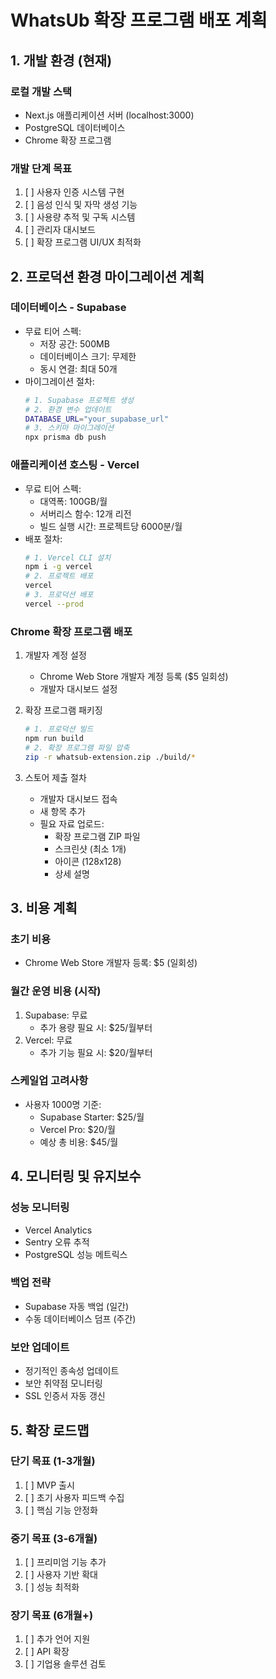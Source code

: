 # WhatsUb 확장 프로그램 배포 계획

## 1. 개발 환경 (현재)

### 로컬 개발 스택
- Next.js 애플리케이션 서버 (localhost:3000)
- PostgreSQL 데이터베이스
- Chrome 확장 프로그램

### 개발 단계 목표
1. [ ] 사용자 인증 시스템 구현
2. [ ] 음성 인식 및 자막 생성 기능
3. [ ] 사용량 추적 및 구독 시스템
4. [ ] 관리자 대시보드
5. [ ] 확장 프로그램 UI/UX 최적화

## 2. 프로덕션 환경 마이그레이션 계획

### 데이터베이스 - Supabase
- 무료 티어 스펙:
  - 저장 공간: 500MB
  - 데이터베이스 크기: 무제한
  - 동시 연결: 최대 50개
- 마이그레이션 절차:
  ```bash
  # 1. Supabase 프로젝트 생성
  # 2. 환경 변수 업데이트
  DATABASE_URL="your_supabase_url"
  # 3. 스키마 마이그레이션
  npx prisma db push
  ```

### 애플리케이션 호스팅 - Vercel
- 무료 티어 스펙:
  - 대역폭: 100GB/월
  - 서버리스 함수: 12개 리전
  - 빌드 실행 시간: 프로젝트당 6000분/월
- 배포 절차:
  ```bash
  # 1. Vercel CLI 설치
  npm i -g vercel
  # 2. 프로젝트 배포
  vercel
  # 3. 프로덕션 배포
  vercel --prod
  ```

### Chrome 확장 프로그램 배포
1. 개발자 계정 설정
   - Chrome Web Store 개발자 계정 등록 ($5 일회성)
   - 개발자 대시보드 설정

2. 확장 프로그램 패키징
   ```bash
   # 1. 프로덕션 빌드
   npm run build
   # 2. 확장 프로그램 파일 압축
   zip -r whatsub-extension.zip ./build/*
   ```

3. 스토어 제출 절차
   - 개발자 대시보드 접속
   - 새 항목 추가
   - 필요 자료 업로드:
     - 확장 프로그램 ZIP 파일
     - 스크린샷 (최소 1개)
     - 아이콘 (128x128)
     - 상세 설명

## 3. 비용 계획

### 초기 비용
- Chrome Web Store 개발자 등록: $5 (일회성)

### 월간 운영 비용 (시작)
1. Supabase: 무료
   - 추가 용량 필요 시: $25/월부터
2. Vercel: 무료
   - 추가 기능 필요 시: $20/월부터

### 스케일업 고려사항
- 사용자 1000명 기준:
  - Supabase Starter: $25/월
  - Vercel Pro: $20/월
  - 예상 총 비용: $45/월

## 4. 모니터링 및 유지보수

### 성능 모니터링
- Vercel Analytics
- Sentry 오류 추적
- PostgreSQL 성능 메트릭스

### 백업 전략
- Supabase 자동 백업 (일간)
- 수동 데이터베이스 덤프 (주간)

### 보안 업데이트
- 정기적인 종속성 업데이트
- 보안 취약점 모니터링
- SSL 인증서 자동 갱신

## 5. 확장 로드맵

### 단기 목표 (1-3개월)
1. [ ] MVP 출시
2. [ ] 초기 사용자 피드백 수집
3. [ ] 핵심 기능 안정화

### 중기 목표 (3-6개월)
1. [ ] 프리미엄 기능 추가
2. [ ] 사용자 기반 확대
3. [ ] 성능 최적화

### 장기 목표 (6개월+)
1. [ ] 추가 언어 지원
2. [ ] API 확장
3. [ ] 기업용 솔루션 검토 